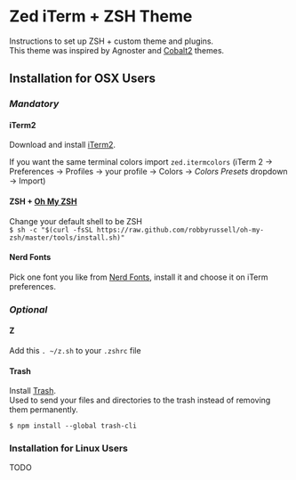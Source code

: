 # Zed iTerm + ZSH Theme

Instructions to set up ZSH + custom theme and plugins.  
This theme was inspired by Agnoster and [Cobalt2](https://github.com/wesbos/Cobalt2-iterm) themes.

## Installation for OSX Users

### _Mandatory_
#### iTerm2
Download and install [iTerm2](https://www.iterm2.com/).

If you want the same terminal colors import ```zed.itermcolors``` (iTerm 2 -> Preferences -> Profiles -> your profile -> Colors -> *Colors Presets* dropdown -> Import)

#### ZSH + [Oh My ZSH](https://ohmyz.sh/)

Change your default shell to be ZSH  
```$ sh -c "$(curl -fsSL https://raw.github.com/robbyrussell/oh-my-zsh/master/tools/install.sh)"```


#### Nerd Fonts

Pick one font you like from [Nerd Fonts](https://nerdfonts.com/#home), install it and choose it on iTerm preferences.

### _Optional_
#### Z

Add this ```. ~/z.sh``` to your ```.zshrc``` file

#### Trash
Install [Trash](https://github.com/sindresorhus/trash).  
Used to send your files and directories to the trash instead of removing them permanently.

```$ npm install --global trash-cli```


### Installation for Linux Users

TODO
